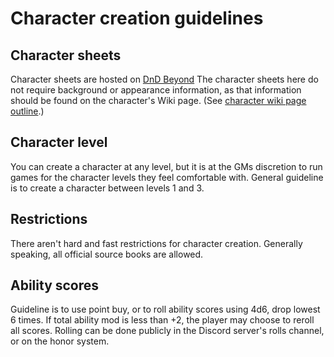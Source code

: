 # Character creation guidelines

## Character sheets
Character sheets are hosted on [DnD Beyond](www.dndbeyond.com)
The character sheets here do not require background or appearance information, as that information should be found on the character's Wiki page. (See [character wiki page outline](character%20wiki%20page%20outline.md).)

## Character level
You can create a character at any level, but it is at the GMs discretion to run games for the character levels they feel comfortable with.
General guideline is to create a character between levels 1 and 3.

## Restrictions
There aren't hard and fast restrictions for character creation. Generally speaking, all official source books are allowed.

## Ability scores
Guideline is to use point buy, or to roll ability scores using 4d6, drop lowest 6 times. If total ability mod is less than +2, the player may choose to reroll all scores. Rolling can be done publicly in the Discord server's rolls channel, or on the honor system.

